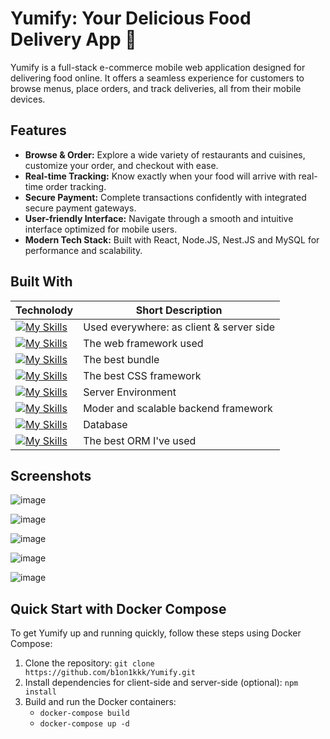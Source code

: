 # Yumify: Your Delicious Food Delivery App 🍔

Yumify is a full-stack e-commerce mobile web application designed for delivering food online. It offers a seamless experience for customers to browse menus, place orders, and track deliveries, all from their mobile devices.

## Features

- **Browse & Order:** Explore a wide variety of restaurants and cuisines, customize your order, and checkout with ease.
- **Real-time Tracking:** Know exactly when your food will arrive with real-time order tracking.
- **Secure Payment:** Complete transactions confidently with integrated secure payment gateways.
- **User-friendly Interface:** Navigate through a smooth and intuitive interface optimized for mobile users.
- **Modern Tech Stack:** Built with React, Node.JS, Nest.JS and MySQL for performance and scalability.


## Built With

| Technolody | Short Description |
|---|---|
| [![My Skills](https://skillicons.dev/icons?i=ts)](https://skillicons.dev) | Used everywhere: as client & server side |
| [![My Skills](https://skillicons.dev/icons?i=react)](https://skillicons.dev) | The web framework used |
| [![My Skills](https://skillicons.dev/icons?i=vite)](https://skillicons.dev) | The best bundle |
| [![My Skills](https://skillicons.dev/icons?i=tailwind)](https://skillicons.dev) | The best CSS framework |
| [![My Skills](https://skillicons.dev/icons?i=nodejs)](https://skillicons.dev) | Server Environment | 
| [![My Skills](https://skillicons.dev/icons?i=nestjs)](https://skillicons.dev) | Moder and scalable backend framework | 
| [![My Skills](https://skillicons.dev/icons?i=mysql)](https://skillicons.dev) | Database | 
| [![My Skills](https://skillicons.dev/icons?i=prisma)](https://skillicons.dev) | The best ORM I've used |


## Screenshots

![image](https://github.com/b1on1kkk/Yumify/assets/114521829/836aa642-0093-47b9-bb8d-50c73c5f3a24)

![image](https://github.com/b1on1kkk/Yumify/assets/114521829/e01ac0f7-b50f-43d8-844a-a57bb263eaa0)

![image](https://github.com/b1on1kkk/Yumify/assets/114521829/ca3f3177-83b6-4c2a-b669-ecbe97544591)

![image](https://github.com/b1on1kkk/Yumify/assets/114521829/666ae89d-7a90-4213-a3ce-b920517e159f)

![image](https://github.com/b1on1kkk/Yumify/assets/114521829/9f8fafd7-6d03-425a-b6db-282ad6faf678)


## Quick Start with Docker Compose

To get Yumify up and running quickly, follow these steps using Docker Compose:

1. Clone the repository: `git clone https://github.com/b1on1kkk/Yumify.git`
2. Install dependencies for client-side and server-side (optional): `npm install`
3. Build and run the Docker containers: 
    * `docker-compose build`
    * `docker-compose up -d`
